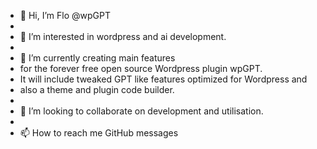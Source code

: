 - 👋 Hi, I’m Flo @wpGPT
- 
- 👀 I’m interested in wordpress and ai development.
- 
- 🌱 I’m currently creating main features
- for the forever free open source Wordpress plugin wpGPT.
- It will include tweaked GPT like features optimized for Wordpress and
- also a theme and plugin code builder.
- 
- 💞️ I’m looking to collaborate on development and utilisation.
- 
- 📫 How to reach me GitHub messages
  

<!---
wpgpt/wpgpt is a ✨ special ✨ repository because its `README.md` (this file) appears on your GitHub profile.
You can click the Preview link to take a look at your changes.
--->
